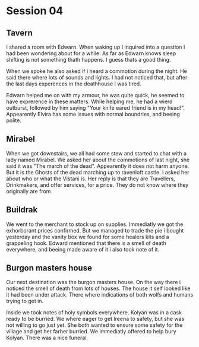 # Session 04

## Tavern
I shared a room with Edwarn. When waking up I inquired into a question I had been wondering about for a while: As far as Edwarn knows sleep shifting is not something thath happens.
I guess thats a good thing.

When we spoke he also asked if i heard a commotion during the night. He said there where lots of sounds and lights. I had not noticed that, but after the last days experences in the deathhouse I was tired.

Edwarn helped me on with my armour, he was quite quick, he seemed to have exprerence in these matters.
While helping me, he had a wierd outburst, followed by him saying "Your knife eared friend is in my head!". Appearently Elvira has some issues with normal boundries, and beeing polite.

## Mirabel
When we got downstairs, we all had some stew and started to chat with a lady named Mirabel.
We asked her about the commotions of last night, she said it was "The march of the dead". Appearently it does not harm anyone. But it is the Ghosts of the dead marching up to ravenloft castle.
I asked her about who or what the Vistani is.
Her reply is that they are Travellers, Drinkmakers, and offer services, for a price. They do not know where they originally are from

## Buildrak
We went to the merchant to stock up on supplies.
Immediatly we got the exhorborant prices confirmed. But we managed to trade the pie i bought yesterday and the vanity box we found for some healers kits and a grappeling hook.
Edward mentioned that there is a smell of death everywhere, and beeing made aware of it i also took note of it.

## Burgon masters house
Our next destination was the burgon masters house. On the way there i noticed the smell of death from lots of houses.
The house it self looked like it had been under attack. There where indications of both wolfs and humans trying to get in.

Inside we took notes of holy symbols everywhere.
Kolyan was in a cask ready to be burried.
We where eager to get Ireena to safety, but she was not willing to go just yet. She both wanted to ensure some safety for the village and get her farher burried.
We immediatly offered to help bury Kolyan. There was a nice funeral.

